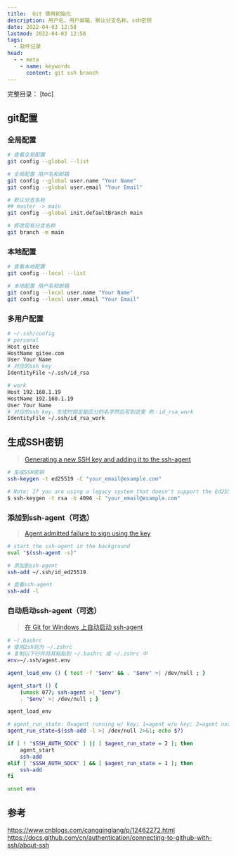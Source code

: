 ```yaml
---
title:  Git 使用初始化
description: 用户名、用户邮箱、默认分支名称、ssh密钥
date: 2022-04-03 12:58
lastmod: 2022-04-03 12:58
tags:
  - 软件记录
head:
  - - meta
    - name: keywords
      content: git ssh branch
---
```


完整目录：
[toc]

## git配置

### 全局配置

```bash
# 查看全局配置
git config --global --list

# 全局配置 用户名和邮箱
git config --global user.name "Your Name"
git config --global user.email "Your Email"

# 默认分支名称
## master -> main
git config --global init.defaultBranch main

# 修改现有分支名称
git branch -m main
```

### 本地配置

```bash
# 查看本地配置
git config --local --list

# 本地配置 用户名和邮箱
git config --local user.name "Your Name"
git config --local user.email "Your Email"
```

### 多用户配置

```bash
# ~/.ssh/config
# personal
Host gitee
HostName gitee.com
User Your Name
# 对应的ssh key
IdentityFile ~/.ssh/id_rsa

# work
Host 192.168.1.19
HostName 192.168.1.19
User Your Name
# 对应的ssh key，生成时指定能区分的名字然后写到这里 例：id_rsa_work
IdentityFile ~/.ssh/id_rsa_work
```

## 生成SSH密钥

> [Generating a new SSH key and adding it to the ssh-agent](https://docs.github.com/cn/authentication/connecting-to-github-with-ssh/generating-a-new-ssh-key-and-adding-it-to-the-ssh-agent
)

```bash
# 生成SSH密钥
ssh-keygen -t ed25519 -C "your_email@example.com"

# Note: If you are using a legacy system that doesn't support the Ed25519 algorithm, use:
$ ssh-keygen -t rsa -b 4096 -C "your_email@example.com"
```

### 添加到ssh-agent（可选）

> [Agent admitted failure to sign using the key](https://docs.github.com/cn/authentication/troubleshooting-ssh/error-agent-admitted-failure-to-sign)


```bash
# start the ssh-agent in the background
eval "$(ssh-agent -s)"

# 添加到ssh-agent
ssh-add ~/.ssh/id_ed25519

# 查看ssh-agent
ssh-add -l
```

### 自动启动ssh-agent（可选）

> [在 Git for Windows 上自动启动 ssh-agent](https://docs.github.com/cn/authentication/connecting-to-github-with-ssh/working-with-ssh-key-passphrases#auto-launching-ssh-agent-on-git-for-windows)

```bash
# ~/.bashrc
# 使用Zsh则为 ~/.zshrc
# 复制以下行并将其粘贴到 ~/.bashrc 或 ~/.zshrc 中
env=~/.ssh/agent.env

agent_load_env () { test -f "$env" && . "$env" >| /dev/null ; }

agent_start () {
    (umask 077; ssh-agent >| "$env")
    . "$env" >| /dev/null ; }

agent_load_env

# agent_run_state: 0=agent running w/ key; 1=agent w/o key; 2=agent not running
agent_run_state=$(ssh-add -l >| /dev/null 2>&1; echo $?)

if [ ! "$SSH_AUTH_SOCK" ] || [ $agent_run_state = 2 ]; then
    agent_start
    ssh-add
elif [ "$SSH_AUTH_SOCK" ] && [ $agent_run_state = 1 ]; then
    ssh-add
fi

unset env
```

## 参考

https://www.cnblogs.com/cangqinglang/p/12462272.html  
https://docs.github.com/cn/authentication/connecting-to-github-with-ssh/about-ssh
